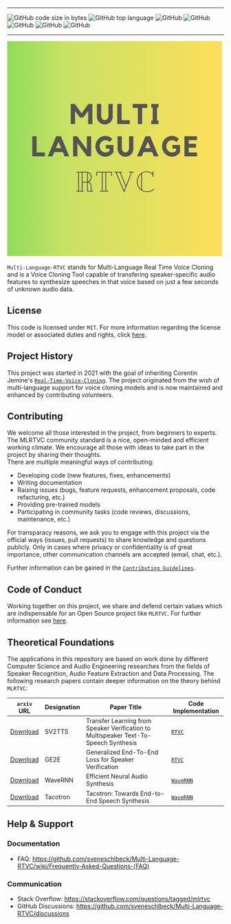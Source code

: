 *****
![GitHub code size in bytes](https://img.shields.io/github/languages/code-size/sveneschlbeck/Multi-Language-RTVC)
![GitHub top language](https://img.shields.io/github/languages/top/sveneschlbeck/Multi-Language-RTVC)
![GitHub](https://img.shields.io/github/issues/sveneschlbeck/Multi-Language-RTVC)
![GitHub](https://img.shields.io/github/issues-pr/sveneschlbeck/Multi-Language-RTVC?color=orange)
![GitHub](https://img.shields.io/github/stars/sveneschlbeck/Multi-Language-RTVC?style=social)
![GitHub](https://img.shields.io/badge/License-MIT-brown.svg)
![GitHub](https://img.shields.io/github/languages/top/sveneschlbeck/Multi-Language-RTVC?color=pink)
*****

![MLRTVC logo](img/MLRTVC_readme.png)

``Multi-Language-RTVC`` stands for Multi-Language Real Time Voice Cloning and is a Voice Cloning Tool capable
of transfering speaker-specific audio features to synthesize speeches in that voice based on just a few
seconds of unknown audio data.

## License

This code is licensed under ``MIT``. For more information regarding the license model or
associated duties and rights, click [here](LICENSE).

## Project History

This project was started in 2021 with the goal of inheriting Corentin Jemine's [``Real-Time-Voice-Cloning``](https://github.com/CorentinJ/Real-Time-Voice-Cloning).
The project originated from the wish of multi-language support for voice cloning models and is now
maintained and enhanced by contributing volunteers.

## Contributing

We welcome all those interested in the project, from beginners to experts. The MLRTVC community standard is
a nice, open-minded and efficient working climate. We encourage all those with ideas to take part in the
project by sharing their thoughts.  
There are multiple meaningful ways of contributing:

- Developing code (new features, fixes, enhancements)
- Writing documentation
- Raising issues (bugs, feature requests, enhancement proposals, code refacturing, etc.)
- Providing pre-trained models
- Participating in community tasks (code reviews, discussions, maintenance, etc.)

For transparacy reasons, we ask you to engage with this project via the official ways (issues, pull requests)
to share knowledge and questions publicly. Only in cases where privacy or confidentiality is of great importance,
other communication channels are accepted (email, chat, etc.).

Further information can be gained in the [``Contributing Guidelines``](CONTRIBUTING.md).

## Code of Conduct

Working together on this project, we share and defend certain values which are indispensable
for an Open Source project like ``MLRTVC``. For further information see [here](https://github.com/sveneschlbeck/Multi-Language-RTVC/blob/main/CODE_OF_CONDUCT.md).

## Theoretical Foundations

The applications in this repository are based on work done by different Computer Science and
Audio Engineering researches from the fields of Speaker Recognition, Audio Feature Extraction
and Data Processing. The following research papers contain deeper information on the theory
behind ``MLRTVC``:

| ``arxiv`` URL | Designation | Paper Title | Code Implementation |
| --- | ----------- | ----- | --------------------- |
|[Download](https://arxiv.org/pdf/1806.04558.pdf) | SV2TTS | Transfer Learning from Speaker Verification to Multispeaker Text-To-Speech Synthesis | [``RTVC``](https://github.com/CorentinJ/Real-Time-Voice-Cloning) |
|[Download](https://arxiv.org/pdf/1710.10467.pdf) | GE2E | Generalized End-To-End Loss for Speaker Verification | [``RTVC``](https://github.com/CorentinJ/Real-Time-Voice-Cloning) |
|[Download](https://arxiv.org/pdf/1802.08435.pdf) | WaveRNN | Efficient Neural Audio Synthesis | [``WaveRNN``](https://github.com/fatchord/WaveRNN) |
|[Download](https://arxiv.org/pdf/1703.10135.pdf) | Tacotron | Tacotron: Towards End-to-End Speech Synthesis | [``WaveRNN``](https://github.com/fatchord/WaveRNN)

## Help & Support

### Documentation

- FAQ: https://github.com/sveneschlbeck/Multi-Language-RTVC/wiki/Frequently-Asked-Questions-(FAQ)

### Communication

- Stack Overflow: https://stackoverflow.com/questions/tagged/mlrtvc
- GitHub Discussions: https://github.com/sveneschlbeck/Multi-Language-RTVC/discussions
